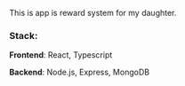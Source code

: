 This is app is reward system for my daughter.


### Stack:
**Frontend**: React, Typescript

**Backend**: Node.js, Express, MongoDB
